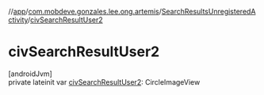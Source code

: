 //[app](../../../index.md)/[com.mobdeve.gonzales.lee.ong.artemis](../index.md)/[SearchResultsUnregisteredActivity](index.md)/[civSearchResultUser2](civ-search-result-user2.md)

# civSearchResultUser2

[androidJvm]\
private lateinit var [civSearchResultUser2](civ-search-result-user2.md): CircleImageView
